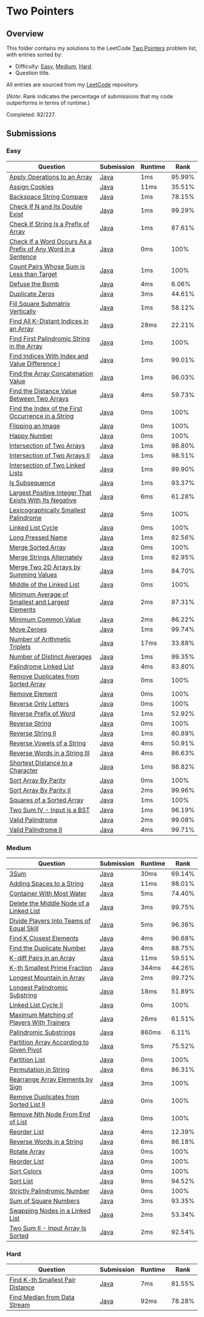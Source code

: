 # Two Pointers

## Overview
This folder contains my solutions to the LeetCode [Two Pointers](https://leetcode.com/problem-list/two-pointers/) problem list,
with entries sorted by:
- Difficulty: [Easy](#easy), [Medium](#medium), [Hard](#hard).
- Question title.

All entries are sourced from my [LeetCode](https://github.com/shumarb/leetcode) repository.

(*Note*: Rank indicates the percentage of submissions that my code outperforms in terms of runtime.)

Completed: 82/227.

## Submissions
### Easy
| Question                                                                                                                                                    | Submission                                                                                                             | Runtime | Rank   |
|-------------------------------------------------------------------------------------------------------------------------------------------------------------|------------------------------------------------------------------------------------------------------------------------|---------|--------|
| [Apply Operations to an Array](https://leetcode.com/problems/apply-operations-to-an-array/description/)                                                     | [Java](https://github.com/shumarb/leetcode/blob/main/submissions/ApplyOperationsToAnArray.java)                        | 1ms     | 95.99% |
| [Assign Cookies](https://leetcode.com/problems/assign-cookie/description/)                                                                                  | [Java](https://github.com/shumarb/leetcode/blob/main/submissions/AssignCookies.java)                                   | 11ms    | 35.51% |
| [Backspace String Compare](https://leetcode.com/problems/backspace-string-compare/description/)                                                             | [Java](https://github.com/shumarb/leetcode/blob/main/submissions/BackspaceStringCompare.java)                          | 1ms     | 78.15% |
| [Check If N and Its Double Exist](https://leetcode.com/problems/check-if-n-and-its-double-exist/description)                                                | [Java](https://github.com/shumarb/leetcode/blob/main/submissions/CheckIfNAndItsDoubleExist.java)                       | 1ms     | 99.29% |
| [Check If String Is a Prefix of Array](https://leetcode.com/problems/check-if-string-is-a-prefix-of-array/description/)                                     | [Java](https://github.com/shumarb/leetcode/blob/main/submissions/CheckIfStringIsAPrefixOfArray.java)                   | 1ms     | 87.61% |
| [Check If a Word Occurs As a Prefix of Any Word in a Sentence](https://leetcode.com/problems/counting-words-with-a-given-prefix/description/)               | [Java](https://github.com/shumarb/leetcode/blob/main/submissions/CountingWordsWithAGivenPrefix.java)                   | 0ms     | 100%   |
| [Count Pairs Whose Sum is Less than Target](https://leetcode.com/problems/count-pairs-whose-sum-is-less-than-target/description/)                           | [Java](https://github.com/shumarb/leetcode/blob/main/submissions/CountPairsWhoseSumIsLessThanTarget.java)              | 1ms     | 100%   |
| [Defuse the Bomb](https://leetcode.com/problems/defuse-the-bomb/description/)                                                                               | [Java](https://github.com/shumarb/leetcode/blob/main/submissions/DefuseTheBomb.java)                                   | 4ms     | 6.06%  |
| [Duplicate Zeros](https://leetcode.com/problems/duplicate-zeros/description/)                                                                               | [Java](https://github.com/shumarb/leetcode/blob/main/submissions/DuplicateZeros.java)                                  | 3ms     | 44.61% |
| [Fill Square Submatrix Vertically](https://leetcode.com/problems/flip-square-submatrix-vertically/description)                                              | [Java](https://github.com/shumarb/leetcode/blob/main/submissions/FillSquareSubmatrixVertically.java)                   | 1ms     | 58.12% |
| [Find All K-Distant Indices in an Array](https://leetcode.com/problems/find-all-k-distant-indices-in-an-array/description/)                                 | [Java](https://github.com/shumarb/leetcode/blob/main/submissions/FindAllKDistantIndicesInAnArray.java)                 | 28ms    | 22.21% |
| [Find First Palindromic String in the Array](https://leetcode.com/problems/find-first-palindromic-string-in-the-array/description/)                         | [Java](https://github.com/shumarb/leetcode/blob/main/submissions/FindFirstPalindromicStringInTheArray.java)            | 1ms     | 100%   |
| [Find Indices With Index and Value Difference I](https://leetcode.com/problems/find-indices-with-index-and-value-difference-i/description/)                 | [Java](https://github.com/shumarb/leetcode/blob/main/submissions/FindIndicesWithIndexAndValueDifferenceOne.java)       | 1ms     | 99.01% |
| [Find the Array Concatenation Value](https://leetcode.com/problems/find-the-array-concatenation-value/description/)                                         | [Java](https://github.com/shumarb/leetcode/blob/main/submissions/FindTheArrayConcatenationValue.java)                  | 1ms     | 96.03% |
| [Find the Distance Value Between Two Arrays](https://leetcode.com/problems/find-the-distance-value-between-two-arrays/description/)                         | [Java](https://github.com/shumarb/leetcode/blob/main/submissions/FindTheDistanceValueBetweenTwoArrays.java)            | 4ms     | 59.73% |
| [Find the Index of the First Occurrence in a String](https://leetcode.com/problems/find-the-index-of-the-first-occurrence-in-a-string/)                     | [Java](https://github.com/shumarb/leetcode/blob/main/submissions/FindTheIndexOfTheFirstOccurrenceInAString.java)       | 0ms     | 100%   |
| [Flipping an Image](https://leetcode.com/problems/flipping-an-image/description)                                                                            | [Java](https://github.com/shumarb/leetcode/blob/main/submissions/FlippingAnImage.java)                                 | 0ms     | 100%   |
| [Happy Number](https://leetcode.com/problems/happy-number/description/)                                                                                     | [Java](https://github.com/shumarb/leetcode/blob/main/submissions/HappyNumber.java)                                     | 0ms     | 100%   |
| [Intersection of Two Arrays](https://leetcode.com/problems/intersection-of-two-arrays/description/)                                                         | [Java](https://github.com/shumarb/leetcode/blob/main/submissions/IntersectionOfTwoArrays.java)                         | 1ms     | 98.80% |
| [Intersection of Two Arrays II](https://leetcode.com/problems/intersection-of-two-arrays-ii/description/)                                                   | [Java](https://github.com/shumarb/leetcode/blob/main/submissions/IntersectionOfTwoArraysTwo.java)                      | 1ms     | 98.51% |
| [Intersection of Two Linked Lists](https://leetcode.com/problems/intersection-of-two-linked-lists/description/)                                             | [Java](https://github.com/shumarb/leetcode/blob/main/submissions/IntersectionOfTwoLinkedLists.java)                    | 1ms     | 99.90% |
| [Is Subsequence](https://leetcode.com/problems/is-subsequence/description/)                                                                                 | [Java](https://github.com/shumarb/leetcode/blob/main/submissions/IsSubsequence.java)                                   | 1ms     | 93.37% |
| [Largest Positive Integer That Exists With Its Negative](https://leetcode.com/problems/largest-positive-integer-that-exists-with-its-negative/description/) | [Java](https://github.com/shumarb/leetcode/blob/main/submissions/LargestPositiveIntegerThatExistsWithItsNegative.java) | 6ms     | 61.28% |
| [Lexicographically Smallest Palindrome](https://leetcode.com/problems/lexicographically-smallest-palindrome/description/)                                   | [Java](https://github.com/shumarb/leetcode/blob/main/submissions/LexicographicallySmallestPalindrome.java)             | 5ms     | 100%   |
| [Linked List Cycle](https://leetcode.com/problems/linked-list-cycle/description/)                                                                           | [Java](https://github.com/shumarb/leetcode/blob/main/submissions/LinkedListCycle.java)                                 | 0ms     | 100%   |
| [Long Pressed Name](https://leetcode.com/problems/long-pressed-name/description/)                                                                           | [Java](https://github.com/shumarb/leetcode/blob/main/submissions/LongPressedName.java)                                 | 1ms     | 82.56% |
| [Merge Sorted Array](https://leetcode.com/problems/merge-sorted-array/description/)                                                                         | [Java](https://github.com/shumarb/leetcode/blob/main/submissions/MergeSortedArray.java)                                | 0ms     | 100%   |
| [Merge Strings Alternately](https://leetcode.com/problems/merge-strings-alternately/description/)                                                           | [Java](https://github.com/shumarb/leetcode/blob/main/submissions/MergeStringsAlternately.java)                         | 1ms     | 82.95% |
| [Merge Two 2D Arrays by Summing Values](https://leetcode.com/problems/merge-two-2d-arrays-by-summing-values/description/)                                   | [Java](https://github.com/shumarb/leetcode/blob/main/submissions/MergeTwo2DArraysBySummingValues.java)                 | 1ms     | 84.70% |
| [Middle of the Linked List](https://leetcode.com/problems/middle-of-the-linked-list/description/)                                                           | [Java](https://github.com/shumarb/leetcode/blob/main/submissions/MiddleOfTheLinkedList.java)                           | 0ms     | 100%   |
| [Minimum Average of Smallest and Largest Elements](https://leetcode.com/problems/minimum-average-of-smallest-and-largest-elements/description/)             | [Java](https://github.com/shumarb/leetcode/blob/main/submissions/MinimumAverageOfSmallestAndLargestElements.java)      | 2ms     | 97.31% |
| [Minimum Common Value](https://leetcode.com/problems/minimum-common-value/description/)                                                                     | [Java](https://github.com/shumarb/leetcode/blob/main/submissions/MinimumCommonValue.java)                              | 2ms     | 86.22% |
| [Move Zeroes](https://leetcode.com/problems/move-zeroes/description/)                                                                                       | [Java](https://github.com/shumarb/leetcode/blob/main/submissions/MoveZeroes.java)                                      | 1ms     | 99.74% |
| [Number of Arithmetic Triplets](https://leetcode.com/problems/number-of-arithmetic-triplets/description/)                                                   | [Java](https://github.com/shumarb/leetcode/blob/main/submissions/NumberOfArithmeticTriplets.java)                      | 17ms    | 33.88% |
| [Number of Distinct Averages](https://leetcode.com/problems/number-of-distinct-averages/description/)                                                       | [Java](https://github.com/shumarb/leetcode/blob/main/submissions/NumberOfDistinctAverages.java)                        | 1ms     | 99.35% |
| [Palindrome Linked List](https://leetcode.com/problems/palindrome-linked-list/description/)                                                                 | [Java](https://github.com/shumarb/leetcode/blob/main/submissions/PalindromeLinkedList.java)                            | 4ms     | 83.80% |
| [Remove Duplicates from Sorted Array](https://leetcode.com/problems/remove-duplicates-from-sorted-array/description/)                                       | [Java](https://github.com/shumarb/leetcode/blob/main/submissions/RemoveDuplicatesFromSortedArray.java)                 | 0ms     | 100%   |
| [Remove Element](https://leetcode.com/problems/remove-element/description/)                                                                                 | [Java](https://github.com/shumarb/leetcode/blob/main/submissions/RemoveElement.java)                                   | 0ms     | 100%   |
| [Reverse Only Letters](https://leetcode.com/problems/reverse-only-letters/description/)                                                                     | [Java](https://github.com/shumarb/leetcode/blob/main/submissions/ReverseOnlyLetters..java)                             | 0ms     | 100%   |
| [Reverse Prefix of Word](https://leetcode.com/problems/reverse-prefix-of-word/description/)                                                                 | [Java](https://github.com/shumarb/leetcode/blob/main/submissions/ReversePrefixOfWord..java)                            | 1ms     | 52.92% |
| [Reverse String](https://leetcode.com/problems/reverse-string/description/)                                                                                 | [Java](https://github.com/shumarb/leetcode/blob/main/submissions/ReverseString.java)                                   | 0ms     | 100%   |
| [Reverse String II](https://leetcode.com/problems/reverse-string-ii/description/)                                                                           | [Java](https://github.com/shumarb/leetcode/blob/main/submissions/ReverseStringTwo.java)                                | 1ms     | 80.89% |
| [Reverse Vowels of a String](https://leetcode.com/problems/reverse-vowels-of-a-string/description/)                                                         | [Java](https://github.com/shumarb/leetcode/blob/main/submissions/ReverseVowelsOfAString.java)                          | 4ms     | 50.91% |
| [Reverse Words in a String III](https://leetcode.com/problems/reverse-words-in-a-string-iii/description/)                                                   | [Java](https://github.com/shumarb/leetcode/blob/main/submissions/ReverseWordsInAStringThree.java)                      | 4ms     | 86.63% |
| [Shortest Distance to a Character](https://leetcode.com/problems/shortest-distance-to-a-character/description/)                                             | [Java](https://github.com/shumarb/leetcode/blob/main/submissions/ShortestDistanceToACharacter.java)                    | 1ms     | 98.82% |
| [Sort Array By Parity](https://leetcode.com/problems/sort-array-by-parity/description/)                                                                     | [Java](https://github.com/shumarb/leetcode/blob/main/submissions/SortArrayByParity.java)                               | 0ms     | 100%   |
| [Sort Array By Parity II](https://leetcode.com/problems/sort-array-by-parity-ii/description/)                                                               | [Java](https://github.com/shumarb/leetcode/blob/main/submissions/SortArrayByParityTwo.java)                            | 2ms     | 99.96% |
| [Squares of a Sorted Array](https://leetcode.com/problems/squares-of-a-sorted-array/description/)                                                           | [Java](https://github.com/shumarb/leetcode/blob/main/submissions/SquaresOfASortedArray.java)                           | 1ms     | 100%   |
| [Two Sum IV - Input is a BST](https://leetcode.com/problems/two-sum-iv-input-is-a-bst/description/)                                                         | [Java](https://github.com/shumarb/leetcode/blob/main/submissions/TwoSumFourInputIsABST.java)                           | 1ms     | 96.19% |
| [Valid Palindrome](https://leetcode.com/problems/valid-palindrome/description/)                                                                             | [Java](https://github.com/shumarb/leetcode/blob/main/submissions/ValidPalindrome.java)                                 | 2ms     | 99.08% |
| [Valid Palindrome II](https://leetcode.com/problems/valid-palindrome-ii/description/)                                                                       | [Java](https://github.com/shumarb/leetcode/blob/main/submissions/ValidPalindromeTwo.java)                              | 4ms     | 99.71% |

### Medium
| Question                                                                                                                          | Submission                                                                                                  | Runtime | Rank   |
|-----------------------------------------------------------------------------------------------------------------------------------|-------------------------------------------------------------------------------------------------------------|---------|--------|
| [3Sum](https://leetcode.com/problems/3sum/description/)                                                                           | [Java](https://github.com/shumarb/leetcode/blob/main/submissions/ThreeSum.java)                             | 30ms    | 69.14% |
| [Adding Spaces to a String](https://leetcode.com/problems/adding-spaces-to-a-string/description/)                                 | [Java](https://github.com/shumarb/leetcode/blob/main/submissions/AddingSpacesToAString.java)                | 11ms    | 98.01% |
| [Container With Most Water](https://leetcode.com/problems/container-with-most-water/description/)                                 | [Java](https://github.com/shumarb/leetcode/blob/main/submissions/ContainerWithMostWater.java)               | 5ms     | 74.40% |
| [Delete the Middle Node of a Linked List](https://leetcode.com/problems/delete-the-middle-node-of-a-linked-list/description/)     | [Java](https://github.com/shumarb/leetcode/blob/main/submissions/DeleteTheMiddleNodeOfALinkedList.java)     | 3ms     | 99.75% |
| [Divide Players Into Teams of Equal Skill](https://leetcode.com/problems/divide-players-into-teams-of-equal-skill/description/)   | [Java](https://github.com/shumarb/leetcode/blob/main/submissions/DividePlayersIntoTeamsOfEqualSkill.java)   | 5ms     | 96.36% |
| [Find K Closest Elements](https://leetcode.com/problems/find-k-closest-elements/description/)                                     | [Java](https://github.com/shumarb/leetcode/blob/main/submissions/FindKClosestElements.java)                 | 4ms     | 96.68% |
| [Find the Duplicate Number](https://leetcode.com/problems/find-the-duplicate-number/description/)                                 | [Java](https://github.com/shumarb/leetcode/blob/main/submissions/FindTheDuplicateNumber.java)               | 4ms     | 88.75% |
| [K-diff Pairs in an Array](https://leetcode.com/problems/k-diff-pairs-in-an-array/description/)                                   | [Java](https://github.com/shumarb/leetcode/blob/main/submissions/KDiffPairsInAnArray.java)                  | 11ms    | 59.51% |
| [K-th Smallest Prime Fraction](https://leetcode.com/problems/k-th-smallest-prime-fraction/description/)                           | [Java](https://github.com/shumarb/leetcode/blob/main/submissions/KthSmallestPrimeFaction.java)              | 344ms   | 44.26% |
| [Longest Mountain in Array](https://leetcode.com/problems/longest-mountain-in-array/description/)                                 | [Java](https://github.com/shumarb/leetcode/blob/main/submissions/LongestMountainInArray.java)               | 2ms     | 99.72% |
| [Longest Palindromic Substring](https://leetcode.com/problems/longest-palindromic-substring/description/)                         | [Java](https://github.com/shumarb/leetcode/blob/main/submissions/LongestPalindromicSubstring.java)          | 18ms    | 51.89% |
| [Linked List Cycle II](https://leetcode.com/problems/linked-list-cycle-ii/description/)                                           | [Java](https://github.com/shumarb/leetcode/blob/main/submissions/LinkedListCycleTwo.java)                   | 0ms     | 100%   |
| [Maximum Matching of Players With Trainers](https://leetcode.com/problems/maximum-matching-of-players-with-trainers/description/) | [Java](https://github.com/shumarb/leetcode/blob/main/submissions/MaximumMatchingOfPlayersWithTrainers.java) | 26ms    | 61.51% |
| [Palindromic Substrings](https://leetcode.com/problems/palindromic-substrings/description/)                                       | [Java](https://github.com/shumarb/leetcode/blob/main/submissions/PalindromicSubstrings.java)                | 860ms   | 6.11%  |
| [Partition Array According to Given Pivot](https://leetcode.com/problems/partition-array-according-to-given-pivot/description/)   | [Java](https://github.com/shumarb/leetcode/blob/main/submissions/PartitionArrayAccordingToGivenPivot.java)  | 5ms     | 75.52% |
| [Partition List](https://leetcode.com/problems/partition-list/description/)                                                       | [Java](https://github.com/shumarb/leetcode/blob/main/submissions/PartitionList.java)                        | 0ms     | 100%   |
| [Permutation in String](https://leetcode.com/problems/permutation-in-string/description/)                                         | [Java](https://github.com/shumarb/leetcode/blob/main/submissions/PermutationInString.java)                  | 6ms     | 86.31% |
| [Rearrange Array Elements by Sign](https://leetcode.com/problems/rearrange-array-elements-by-sign/description/)                   | [Java](https://github.com/shumarb/leetcode/blob/main/submissions/RearrangeArrayElementsBySign.java)         | 3ms     | 100%   |
| [Remove Duplicates from Sorted List II](https://leetcode.com/problems/remove-duplicates-from-sorted-list-ii/description/)         | [Java](https://github.com/shumarb/leetcode/blob/main/submissions/RemoveDuplicatesFromSortedListTwo.java)    | 0ms     | 100%   |
| [Remove Nth Node From End of List](https://leetcode.com/problems/remove-nth-node-from-end-of-list/description/)                   | [Java](https://github.com/shumarb/leetcode/blob/main/submissions/RemoveNthNodeFromEndOfList.java)           | 0ms     | 100%   |
| [Reorder List](https://leetcode.com/problems/reorder-list/description/)                                                           | [Java](https://github.com/shumarb/leetcode/blob/main/submissions/ReorderList.java)                          | 4ms     | 12.39% |
| [Reverse Words in a String](https://leetcode.com/problems/reverse-words-in-a-string/description/)                                 | [Java](https://github.com/shumarb/leetcode/blob/main/submissions/ReverseWordsInAString.java)                | 6ms     | 86.18% |
| [Rotate Array](https://leetcode.com/problems/rotate-array/description/)                                                           | [Java](https://github.com/shumarb/leetcode/blob/main/submissions/RotateArray.java)                          | 0ms     | 100%   |
| [Reorder List](https://leetcode.com/problems/rotate-list/description/)                                                            | [Java](https://github.com/shumarb/leetcode/blob/main/submissions/RotateList.java)                           | 0ms     | 100%   |
| [Sort Colors](https://leetcode.com/problems/sort-colors/description/)                                                             | [Java](https://github.com/shumarb/leetcode/blob/main/submissions/SortColors.java)                           | 0ms     | 100%   |
| [Sort List](https://leetcode.com/problems/remove-duplicates-from-sorted-list/description/)                                        | [Java](https://github.com/shumarb/leetcode/blob/main/submissions/SortList.java)                             | 9ms     | 94.52% |
| [Strictly Palindromic Number](https://leetcode.com/problems/strictly-palindromic-number/description/)                             | [Java](https://github.com/shumarb/leetcode/blob/main/submissions/StrictlyPalindromicNumber.java)            | 0ms     | 100%   |
| [Sum of Square Numbers](https://leetcode.com/problems/sum-of-square-numbers/description/)                                         | [Java](https://github.com/shumarb/leetcode/blob/main/submissions/SumOfSquareNumbers.java)                   | 3ms     | 93.35% |
| [Swapping Nodes in a Linked List](https://leetcode.com/problems/swapping-nodes-in-a-linked-list/description/)                     | [Java](https://github.com/shumarb/leetcode/blob/main/submissions/SwappingNodesInALinkedList.java)           | 2ms     | 53.34% |
| [Two Sum II - Input Array Is Sorted](https://leetcode.com/problems/two-sum-ii-input-array-is-sorted/description/)                 | [Java](https://github.com/shumarb/leetcode/blob/main/submissions/TwoSumTwoInputArrayIsSorted.java)          | 2ms     | 92.54% |

### Hard
| Question                                                                                                        | Submission                                                                                         | Runtime | Rank   |
|-----------------------------------------------------------------------------------------------------------------|----------------------------------------------------------------------------------------------------|---------|--------|
| [Find K-th Smallest Pair Distance](https://leetcode.com/problems/find-k-th-smallest-pair-distance/description/) | [Java](https://github.com/shumarb/leetcode/blob/main/submissions/FindKthSmallestPairDistance.java) | 7ms     | 81.55% |
| [Find Median from Data Stream](https://leetcode.com/problems/find-median-from-data-stream/description/)         | [Java](https://github.com/shumarb/leetcode/blob/main/submissions/MedianFinder.java)                | 92ms    | 78.28% |
